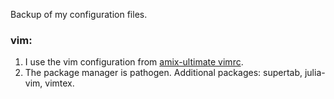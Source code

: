 Backup of my configuration files.

### vim: 
1. I use the vim configuration from [amix-ultimate vimrc](https://github.com/amix/vimrc).
2. The package manager is pathogen. Additional packages: supertab, julia-vim, vimtex.
